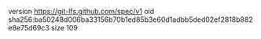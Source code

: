 version https://git-lfs.github.com/spec/v1
oid sha256:ba50248d006ba33156b70b1ed85b3e60d1adbb5ded02ef2818b882e8e75d69c3
size 109
